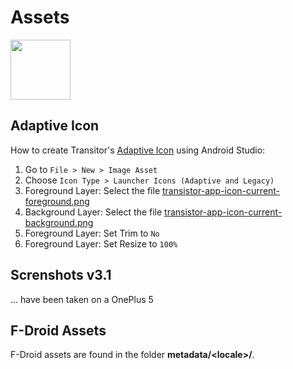 # Assets

<img src="https://raw.githubusercontent.com/y20k/transistor/master/assets/transistor-app-icon-current.png" width="96" />

## Adaptive Icon

How to create Transitor's [Adaptive Icon](https://developer.android.com/guide/practices/ui_guidelines/icon_design_adaptive) using Android Studio:

1. Go to `File > New > Image Asset`
2. Choose `Icon Type > Launcher Icons (Adaptive and Legacy)`
3. Foreground Layer: Select the file [transistor-app-icon-current-foreground.png](https://raw.githubusercontent.com/y20k/transistor/master/assets/trackbook-app-icon-current-foreground.png)
4. Background Layer: Select the file [transistor-app-icon-current-background.png](https://raw.githubusercontent.com/y20k/transistor/master/assets/transistor-app-icon-current-background.png)
5. Foreground Layer: Set Trim to `No`
6. Foreground Layer: Set Resize to `100%`

## Screnshots v3.1
... have been taken on a OnePlus 5

## F-Droid Assets
F-Droid assets are found in the folder **metadata/\<locale\>/**.

